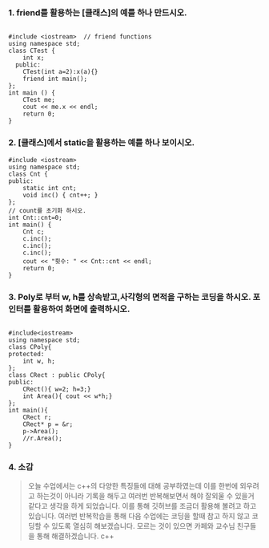 ### 1. friend를 활용하는 [클래스]의 예를 하나 만드시오.

~~~

#include <iostream>  // friend functions
using namespace std;
class CTest {
  	int x;
  public:
    CTest(int a=2):x(a){}
    friend int main();
};
int main () {
    CTest me;
    cout << me.x << endl;
    return 0;
}

~~~

### 2. [클래스]에서 static을 활용하는 예를 하나 보이시오.

~~~
#include <iostream>
using namespace std;
class Cnt {
public:
    static int cnt;
    void inc() { cnt++; }
};
// count를 초기화 하시오.
int Cnt::cnt=0;
int main() {
    Cnt c;
    c.inc();
    c.inc();
    c.inc();
    cout << "횟수: " << Cnt::cnt << endl;
    return 0;
}

~~~

### 3. Poly로 부터 w, h를 상속받고,사각형의 면적을 구하는 코딩을 하시오. 포인터를 활용하여 화면에 출력하시오.

~~~

#include<iostream>
using namespace std;
class CPoly{
protected:
	int w, h;
};
class CRect : public CPoly{
public:
	CRect(){ w=2; h=3;}
	int Area(){ cout << w*h;}	
};
int main(){
	CRect r;
	CRect* p = &r;
	p->Area();
	//r.Area();
}

~~~

### 4. 소감
> 오늘 수업에서는 c++의 다양한 특징들에 대해 공부하였는데 이를 한번에 외우려고 하는것이 아니라 기록을 해두고 여러번 반복해보면서 해야 잘외울 수 있을거 같다고 생각을 하게 되었습니다. 이를 통해 깃허브를 조금더 활용해 볼려고 하고 있습니다. 여러번 반복학습을 통해 다음 수업에는 코딩을 할때 참고 하지 않고 코딩할 수 있도록 열심히 해보겠습니다. 모르는 것이 있으면 카페와 교수님 친구들을 통해 해결하겠습니다. c++

